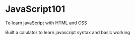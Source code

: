 # JavaScript101
To learn javaScript with HTML and CSS

Built a calulator to learn javascript syntax and basic working

